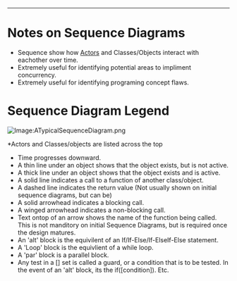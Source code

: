 ------------------------------------------------------------------------

# Notes on Sequence Diagrams

-   Sequence show how [Actors](GS_Actors_Standard "wikilink") and
    Classes/Objects interact with eachother over time.
-   Extremely useful for identifying potential areas to impliment
    concurrency.
-   Extremely useful for identifying programing concept flaws.



# Sequence Diagram Legend

![Image:ATypicalSequenceDiagram.png](ATypicalSequenceDiagram.png "Image:ATypicalSequenceDiagram.png")



\*Actors and Classes/objects are listed across the top

-   Time progresses downward.
-   A thin line under an object shows that the object exists, but is not
    active.
-   A thick line under an object shows that the object exists and is
    active.
-   A solid line indicates a call to a function of another class/object.
-   A dashed line indicates the return value (Not usually shown on
    initial sequence diagrams, but can be)
-   A solid arrowhead indicates a blocking call.
-   A winged arrowhead indicates a non-blocking call.
-   Text ontop of an arrow shows the name of the function being called.
    This is not manditory on initial Sequence Diagrams, but is required
    once the design matures.
-   An 'alt' block is the equivilent of an If/If-Else/If-ElseIf-Else
    statement.
-   A 'Loop' block is the equivlient of a while loop.
-   A 'par' block is a parallel block.
-   Any test in a \[\] set is called a guard, or a condition that is to
    be tested. In the event of an 'alt' block, its the
    if(\[condition\]). Etc.